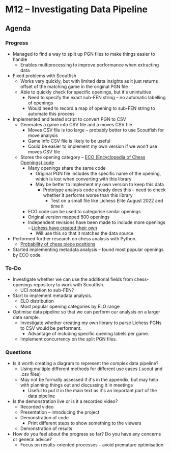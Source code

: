 # M12 – Investigating Data Pipeline

## Agenda
### Progress
- Managed to find a way to split up PGN files to make things easier to handle
	- Enables multiprocessing to improve performance when extracting data
- Fixed problems with Scoutfish
	- Works very quickly, but with limited data insights as it just returns offset of the  matching game in the original PGN file
	- Able to quickly check for specific openings, but it's unintuitive
		- Need to specify the exact sub-FEN string – no automatic labelling of openings
		- Would need to record a map of opening to sub-FEN string to automate this process
- Implemented and tested script to convert PGN to CSV
	- Generates a game info CSV file and a moves CSV file
		- Moves CSV file is too large – probably better to use Scoutfish for move analysis
		- Game info CSV file is likely to be useful
		- Could be easier to implement my own version if we won't use moves CSV file
	- Stores the opening category – [ECO (Encyclopedia of Chess Openings) code](https://en.wikipedia.org/wiki/Encyclopaedia_of_Chess_Openings)
		- Many openings share the same code
			- Original PGN file includes the specific name of the opening, which is lost when converting with this library
			- May be better to implement my own version to keep this data
				- Prototype analysis code already does this – need to check whether it performs worse than this library
					- Test on a small file like Lichess Elite August 2022 and time it
		- ECO code can be used to categorise similar openings
		- Original version mapped 500 openings
		- Independent revisions have been made to include more openings – [Lichess have created their own](https://github.com/lichess-org/chess-openings)
			- Will use this so that it matches the data source
- Performed further research on chess analysis with Python.
	- [Probability of chess piece positions](https://medium.com/analytics-vidhya/analyzing-chess-positions-with-python-26d73b7c892)
- Started implementing metadata analysis – found most popular openings by ECO code.
### To-Do
- Investigate whether we can use the additional fields from chess-openings repository to work with Scoutfish.
	- UCI notation to sub-FEN?
- Start to implement metadata analysis.
	- ELO distribution
	- Most popular opening categories by ELO range
- Optimise data pipeline so that we can perform our analysis on a larger data sample.
	- Investigate whether creating my own library to parse Lichess PGNs to CSV would be performant.
		- Advantage of including specific opening labels per game.
	- Implement concurrency on the split PGN files.
### Questions
- Is it worth creating a diagram to represent the complex data pipeline?
	- Using multiple different methods for different use cases (.scout and .csv files)
	- May not be formally assessed if it's in the appendix, but may help with planning things out and discussing it in meetings
		- Useful to put it in the main text as it's an important part of the data pipeline
- Is the demonstration live or is it a recorded video?
	- Recorded video
	- Presentation – introducing the project
	- Demonstration of code
		- Print different steps to show something to the viewers
	- Demonstration of results
- How do you feel about the progress so far? Do you have any concerns or general advice?
	- Focus on results-oriented processes – avoid premature optimisation